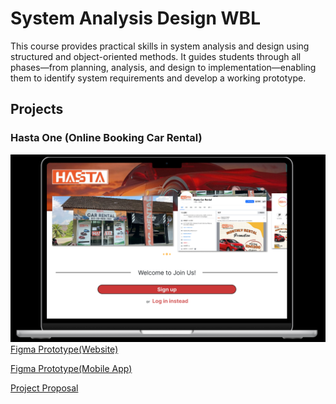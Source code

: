 # System Analysis Design WBL
This course provides practical skills in system analysis and design using structured and object-oriented methods. It guides students through all phases—from planning, analysis, and design to implementation—enabling them to identify system requirements and develop a working prototype.

## Projects 
### Hasta One (Online Booking Car Rental)
![Image](https://github.com/kalai7-web/System-Analysis-Design-WBL-/blob/6fb6f8ddfe0d739e82aca48d4cdd01a9e25d0917/Screenshot%202025-10-07%20195837.png)
[Figma Prototype(Website)](https://www.figma.com/proto/KHGLzS3qgxSumDOkSXmOUF/Hasta-One-Website?node-id=398-1597&t=vKtScIZOr3j5Mxvs-0&scaling=scale-down&content-scaling=fixed&page-id=0%3A1&starting-point-node-id=398%3A1317&show-proto-sidebar=1)

[Figma Prototype(Mobile App)](https://www.figma.com/proto/hsYfxOSM0RpKJgLmx6pGV5/Hasta-One-Mobile-App?node-id=2625-17221&t=d7PAbUAanY4Tp187-0&scaling=scale-down&content-scaling=fixed&page-id=2%3A8763&starting-point-node-id=2533%3A16745)

[Project Proposal](https://docs.google.com/document/d/19D7otk1BUHbzK47A4cBm5z9s7uKK9dP1M0nfIUnQ1ZY/edit?tab=t.tkh6fmq5gkp4)

